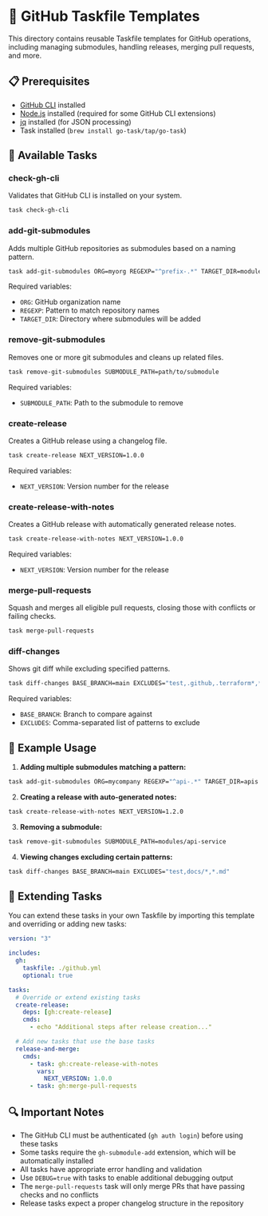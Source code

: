 # 🔄 GitHub Taskfile Templates

This directory contains reusable Taskfile templates for GitHub operations, including managing submodules, handling releases, merging pull requests, and more.

## 📋 Prerequisites

- [GitHub CLI](https://cli.github.com) installed
- [Node.js](https://nodejs.org) installed (required for some GitHub CLI extensions)
- [jq](https://stedolan.github.io/jq/) installed (for JSON processing)
- Task installed (`brew install go-task/tap/go-task`)

## 🎯 Available Tasks

### check-gh-cli

Validates that GitHub CLI is installed on your system.

```bash
task check-gh-cli
```

### add-git-submodules

Adds multiple GitHub repositories as submodules based on a naming pattern.

```bash
task add-git-submodules ORG=myorg REGEXP="^prefix-.*" TARGET_DIR=modules
```

Required variables:

- `ORG`: GitHub organization name
- `REGEXP`: Pattern to match repository names
- `TARGET_DIR`: Directory where submodules will be added

### remove-git-submodules

Removes one or more git submodules and cleans up related files.

```bash
task remove-git-submodules SUBMODULE_PATH=path/to/submodule
```

Required variables:

- `SUBMODULE_PATH`: Path to the submodule to remove

### create-release

Creates a GitHub release using a changelog file.

```bash
task create-release NEXT_VERSION=1.0.0
```

Required variables:

- `NEXT_VERSION`: Version number for the release

### create-release-with-notes

Creates a GitHub release with automatically generated release notes.

```bash
task create-release-with-notes NEXT_VERSION=1.0.0
```

Required variables:

- `NEXT_VERSION`: Version number for the release

### merge-pull-requests

Squash and merges all eligible pull requests, closing those with conflicts or failing checks.

```bash
task merge-pull-requests
```

### diff-changes

Shows git diff while excluding specified patterns.

```bash
task diff-changes BASE_BRANCH=main EXCLUDES="test,.github,.terraform*,*.md"
```

Required variables:

- `BASE_BRANCH`: Branch to compare against
- `EXCLUDES`: Comma-separated list of patterns to exclude

## 📝 Example Usage

1. **Adding multiple submodules matching a pattern:**

```bash
task add-git-submodules ORG=mycompany REGEXP="^api-.*" TARGET_DIR=apis
```

2. **Creating a release with auto-generated notes:**

```bash
task create-release-with-notes NEXT_VERSION=1.2.0
```

3. **Removing a submodule:**

```bash
task remove-git-submodules SUBMODULE_PATH=modules/api-service
```

4. **Viewing changes excluding certain patterns:**

```bash
task diff-changes BASE_BRANCH=main EXCLUDES="test,docs/*,*.md"
```

## 🔧 Extending Tasks

You can extend these tasks in your own Taskfile by importing this template and overriding or adding new tasks:

```yaml
version: "3"

includes:
  gh:
    taskfile: ./github.yml
    optional: true

tasks:
  # Override or extend existing tasks
  create-release:
    deps: [gh:create-release]
    cmds:
      - echo "Additional steps after release creation..."

  # Add new tasks that use the base tasks
  release-and-merge:
    cmds:
      - task: gh:create-release-with-notes
        vars:
          NEXT_VERSION: 1.0.0
      - task: gh:merge-pull-requests
```

## 🔍 Important Notes

- The GitHub CLI must be authenticated (`gh auth login`) before using these tasks
- Some tasks require the `gh-submodule-add` extension, which will be automatically installed
- All tasks have appropriate error handling and validation
- Use `DEBUG=true` with tasks to enable additional debugging output
- The `merge-pull-requests` task will only merge PRs that have passing checks and no conflicts
- Release tasks expect a proper changelog structure in the repository
